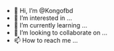 - 👋 Hi, I’m @Kongofbd
- 👀 I’m interested in ...
- 🌱 I’m currently learning ...
- 💞️ I’m looking to collaborate on ...
- 📫 How to reach me ...

<!---
Kongofbd/Kongofbd is a ✨ special ✨ repository because its `README.md` (this file) appears on your GitHub profile.
You can click the Preview link to take a look at your changes.
--->
